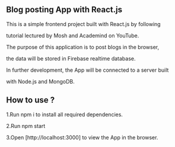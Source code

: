 
## Blog posting App with React.js

This is a simple frontend project built with React.js by following

tutorial lectured by Mosh and Academind on YouTube.

The purpose of this application is to post blogs in the browser, 

the data will be stored in Firebase realtime database.

In further development, the App will be connected to a server built

with Node.js and MongoDB.

## How to use ?

1.Run npm i to install all required dependencies.

2.Run npm start

3.Open [http://localhost:3000] to view the App in the browser.


